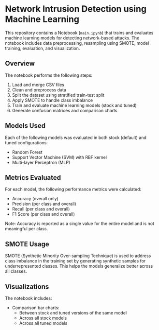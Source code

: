 # Network Intrusion Detection using Machine Learning

This repository contains a Notebook (`main.ipynb`) that trains and evaluates machine learning models for detecting network-based attacks. The notebook includes data preprocessing, resampling using SMOTE, model training, evaluation, and visualization.

## Overview

The notebook performs the following steps:

1. Load and merge CSV files
2. Clean and preprocess data
3. Split the dataset using stratified train-test split
4. Apply SMOTE to handle class imbalance
5. Train and evaluate machine learning models (stock and tuned)
6. Generate confusion matrices and comparison charts

## Models Used

Each of the following models was evaluated in both stock (default) and tuned configurations:

- Random Forest
- Support Vector Machine (SVM) with RBF kernel
- Multi-layer Perceptron (MLP)

## Metrics Evaluated

For each model, the following performance metrics were calculated:

- Accuracy (overall only)
- Precision (per class and overall)
- Recall (per class and overall)
- F1 Score (per class and overall)

Note: Accuracy is reported as a single value for the entire model and is not meaningful per class.

## SMOTE Usage

SMOTE (Synthetic Minority Over-sampling Technique) is used to address class imbalance in the training set by generating synthetic samples for underrepresented classes. This helps the models generalize better across all classes.

## Visualizations

The notebook includes:

- Comparison bar charts:
  - Between stock and tuned versions of the same model
  - Across all stock models
  - Across all tuned models



